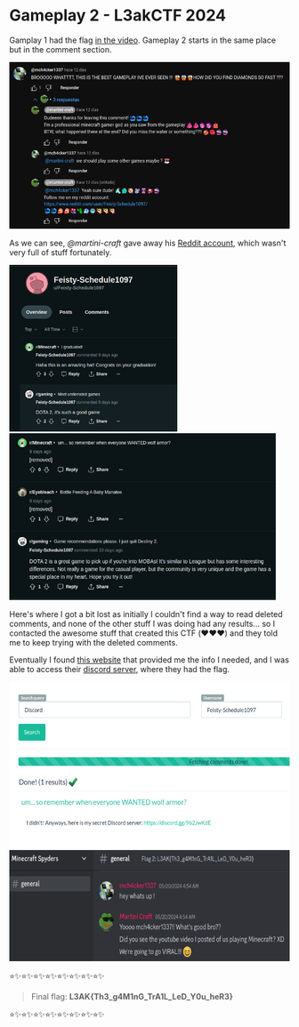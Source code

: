# Gameplay 2 - L3akCTF 2024

Gamplay 1 had the flag [in the video](https://www.youtube.com/watch?v=d8B0tS_wcIo). Gameplay 2 starts in the same place but in the comment section.

<img src="media/gameplay2_begin.png" alt="initial comment"  height="300">

As we can see, *@martini-craft* gave away his [Reddit account](https://www.reddit.com/user/Feisty-Schedule1097/), which wasn't very full of stuff fortunately.

<img src="media/gameplay2_reddit1.png" alt="reddit account"  height="300"><img src="media/gameplay2_reddit2.png" alt="more of reddit account"  height="300"> 

Here's where I got a bit lost as initially I couldn't find a way to read deleted comments, and none of the other stuff I was doing had any results... so I contacted the awesome stuff that created this CTF (❤️❤️❤️) and they told me to keep trying with the deleted comments.

Eventually I found [this website](https://redditcommentsearch.com/) that provided me the info I needed, and I was able to access their [discord server](https://discord.gg/962JwKdE), where they had the flag.

<img src="media/gameplay2_deleted.png" alt="deleted comment"  height="300"><img src="media/gameplay2_solved.png" alt="solution image"  height="200"> 

:star::sparkles::star::sparkles::star::sparkles::star::sparkles::star::sparkles::star::sparkles::star::sparkles::star::sparkles:

> Final flag: **L3AK{Th3_g4M1nG_TrA1L_LeD_Y0u_heR3}**

:star::sparkles::star::sparkles::star::sparkles::star::sparkles::star::sparkles::star::sparkles::star::sparkles::star::sparkles:
